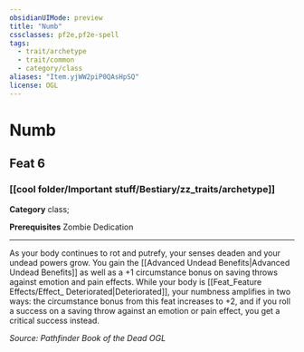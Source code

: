 ```yaml
---
obsidianUIMode: preview
title: "Numb"
cssclasses: pf2e,pf2e-spell
tags:
  - trait/archetype
  - trait/common
  - category/class
aliases: "Item.yjWW2piP0QAsHpSQ"
license: OGL
---
```

# Numb
## Feat 6
### [[cool folder/Important stuff/Bestiary/zz_traits/archetype]]

**Category** class; 



**Prerequisites** Zombie Dedication
* * *
As your body continues to rot and putrefy, your senses deaden and your undead powers grow. You gain the [[Advanced Undead Benefits|Advanced Undead Benefits]] as well as a +1 circumstance bonus on saving throws against emotion and pain effects. While your body is [[Feat_Feature Effects/Effect_ Deteriorated|Deteriorated]], your numbness amplifies in two ways: the circumstance bonus from this feat increases to +2, and if you roll a success on a saving throw against an emotion or pain effect, you get a critical success instead.

*Source: Pathfinder Book of the Dead*
*OGL*